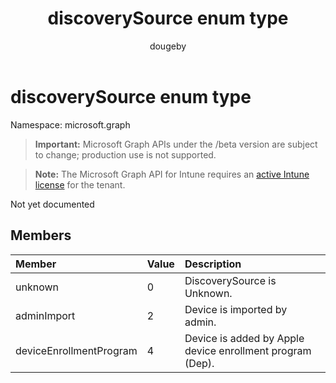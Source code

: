 ﻿---
title: "discoverySource enum type"
description: "Not yet documented"
author: "dougeby"
localization_priority: Normal
ms.prod: "intune"
doc_type: enumPageType
---

# discoverySource enum type

Namespace: microsoft.graph

> **Important:** Microsoft Graph APIs under the /beta version are subject to change; production use is not supported.

> **Note:** The Microsoft Graph API for Intune requires an [active Intune license](https://go.microsoft.com/fwlink/?linkid=839381) for the tenant.

Not yet documented

## Members

| Member                  | Value | Description                                               |
| :---------------------- | :---- | :-------------------------------------------------------- |
| unknown                 | 0     | DiscoverySource is Unknown.                               |
| adminImport             | 2     | Device is imported by admin.                              |
| deviceEnrollmentProgram | 4     | Device is added by Apple device enrollment program (Dep). |
